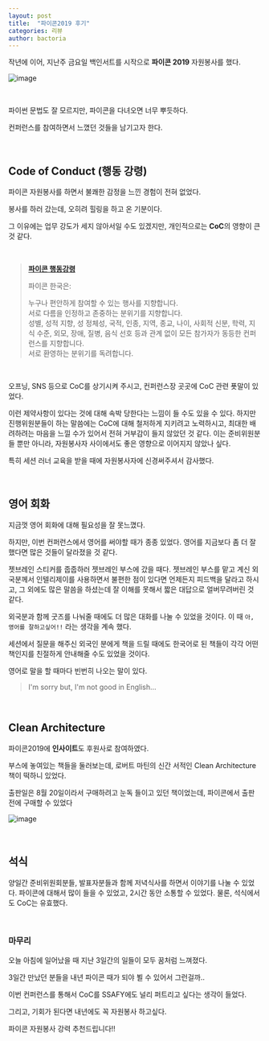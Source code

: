 ```yaml
---
layout: post
title:  "파이콘2019 후기"
categories: 리뷰
author: bactoria
---
```


작년에 이어, 지난주 금요일 백인서트를 시작으로 **파이콘 2019** 자원봉사를 했다. 

![image](https://user-images.githubusercontent.com/25674959/63233348-aad63e00-c26a-11e9-936c-6ed76613b369.png)

&nbsp;

파이썬 문법도 잘 모르지만, 파이콘을 다녀오면 너무 뿌듯하다.

컨퍼런스를 참여하면서 느꼈던 것들을 남기고자 한다. 

&nbsp;
&nbsp;

## Code of Conduct (행동 강령)

파이콘 자원봉사를 하면서 불쾌한 감정을 느낀 경험이 전혀 없었다. 

봉사를 하러 갔는데, 오히려 힐링을 하고 온 기분이다.

그 이유에는 업무 강도가 세지 않아서일 수도 있겠지만, 개인적으로는 **CoC**의 영향이 큰 것 같다. 

&nbsp;


> **[파이콘 행동강령](https://www.pycon.kr/coc)**
>
> 파이콘 한국은:
> 
> 누구나 편안하게 참여할 수 있는 행사를 지향합니다.  
서로 다름을 인정하고 존중하는 분위기를 지향합니다.  
성별, 성적 지향, 성 정체성, 국적, 인종, 지역, 종교, 나이, 사회적 신분, 학력, 지식 수준, 외모, 장애, 질병, 음식 선호 등과 관계 없이 모든 참가자가 동등한 컨퍼런스를 지향합니다.  
서로 환영하는 분위기를 독려합니다.  


&nbsp;

오프닝, SNS 등으로 CoC를 상기시켜 주시고, 컨퍼런스장 곳곳에 CoC 관련 푯말이 있었다.

이런 제약사항이 있다는 것에 대해 속박 당한다는 느낌이 들 수도 있을 수 있다. 하지만 진행위원분들이 하는 말씀에는 CoC에 대해 철저하게 지키려고 노력하시고, 최대한 배려하려는 마음을 느낄 수가 있어서 전혀 거부감이 들지 않았던 것 같다. 이는 준비위원분들 뿐만 아니라, 자원봉사자 사이에서도 좋은 영향으로 이어지지 않았나 싶다.

특히 세션 러너 교육을 받을 때에 자원봉사자에 신경써주셔서 감사했다.

&nbsp;
&nbsp;

## 영어 회화

지금껏 영어 회화에 대해 필요성을 잘 못느꼈다.

하지만, 이번 컨퍼런스에서 영어를 써야할 때가 종종 있었다. 영어를 지금보다 좀 더 잘했다면 많은 것들이 달라졌을 것 같다.

젯브레인 스티커를 줍줍하러 젯브레인 부스에 갔을 때다. 젯브레인 부스를 맡고 계신 외국분께서 인텔리제이를 사용하면서 불편한 점이 있다면 언제든지 피드백을 달라고 하시고, 그 외에도 많은 말씀을 하셨는데 잘 이해를 못해서 짧은 대답으로 얼버무려버린 것 같다.

외국분과 함께 굿즈를 나눠줄 때에도 더 많은 대화를 나눌 수 있었을 것이다. 이 때 `아, 영어를 잘하고싶어!!` 라는 생각을 계속 했다.

세션에서 질문을 해주신 외국인 분에게 책을 드릴 때에도 한국어로 된 책들이 각각 어떤 책인지를 친절하게 안내해줄 수도 있었을 것이다.

영어로 말을 할 때마다 빈번히 나오는 말이 있다.

> I'm sorry but, I'm not good in English...

&nbsp;
&nbsp;

## Clean Architecture

파이콘2019에 **인사이트**도 후원사로 참여하였다.

부스에 놓여있는 책들을 둘러보는데, 로버트 마틴의 신간 서적인 Clean Architecture 책이 떡하니 있었다.

출판일은 8월 20일이라서 구매하려고 눈독 들이고 있던 책이었는데, 파이콘에서 출판 전에 구매할 수 있었다

![image](https://user-images.githubusercontent.com/25674959/63233341-a27e0300-c26a-11e9-9c1e-fe0b491c3d93.png)

&nbsp;
&nbsp;

## 석식

양일간 준비위원회분들, 발표자분들과 함께 저녁식사를 하면서 이야기를 나눌 수 있었다. 파이콘에 대해서 많이 들을 수 있었고, 2시간 동안 소통할 수 있었다. 물론, 석식에서도 CoC는 유효했다.

&nbsp;
&nbsp;

### 마무리

오늘 아침에 일어났을 때 지난 3일간의 일들이 모두 꿈처럼 느껴졌다.

3일간 만났던 분들을 내년 파이콘 때가 되야 뵐 수 있어서 그런걸까..

이번 컨퍼런스를 통해서 CoC를 SSAFY에도 널리 퍼트리고 싶다는 생각이 들었다.

그리고, 기회가 된다면 내년에도 꼭 자원봉사 하고싶다.

파이콘 자원봉사 강력 추천드립니다!!


